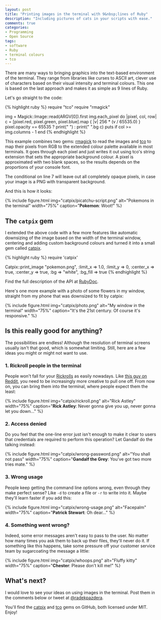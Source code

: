 ```yaml
---
layout: post
title: "Printing images in the terminal with 9&nbsp;lines of Ruby"
description: "Including pictures of cats in your scripts with ease."
comments: true
categories:
- Programming
- Open Source
tags:
- software
- Ruby
- terminal colours
- tco
---
```


There are many ways to bringing graphics into the text-based environment
of the terminal. They range from libraries like curses to ASCII art, clever use
of characters based on their visual intensity and terminal colours. This one
is based on the last approach and makes it as simple as 9 lines of Ruby.

Let's go straight to the code:

{% highlight ruby %}
require "tco"
require "rmagick"

img = Magick::Image::read(ARGV[0]).first
img.each_pixel do |pixel, col, row|
  c = [pixel.red, pixel.green, pixel.blue].map { |v| 256 * (v / 65535.0) }
  pixel.opacity == 65535 ? print("  ") : print("  ".bg c)
  puts if col >= img.columns - 1
end
{% endhighlight %}

This example combines two gems: [rmagick](https://rmagick.github.io/) to read
the images and [tco](https://github.com/pazdera/tco) to map their pixels from
RGB to the extended colour palette available in most terminals. It goes through
each pixel and just writes it out using tco's string extension that sets the
appropriate background colour. A pixel is approximated with two blank spaces,
so the results depends on the proportions of your console font.

The conditional on line 7 will leave out all completely opaque pixels,
in case your image is a PNG with transparent background.

And this is how it looks:

{% include figure.html img="catpix/picatchu-script.png" alt="Pokemons in the terminal" width="75%" caption="<strong>Pokemon</strong>: Woot!" %}

## The `catpix` gem

I extended the above code with a few more features like automatic downsizing of
the image based on the width of the terminal window, centering and adding custom
background colours and turned it into a small gem called
[catpix](https://github.com/pazdera/catpix).

{% highlight ruby %}
require 'catpix'

Catpix::print_image "pokemon.png",
  :limit_x => 1.0,
  :limit_y => 0,
  :center_x => true,
  :center_y => true,
  :bg => "white",
  :bg_fill => true
{% endhighlight %}

Find the full description of the API at
[RubyDoc](http://www.rubydoc.info/github/pazdera/catpix/master/Catpix.print_image).

Here's one more example with a photo of some flowers in my window, straight from
my phone that was downsized to fit by catpix:

{% include figure.html img="catpix/photo.png" alt="My window in the terminal" width="75%" caption="It's the 21st century. Of course it's responsive." %}

## Is this really good for anything?

The possibilities are endless! Although the resolution of terminal screens
usually isn't that good, which is somewhat limiting. Still, here
are a few ideas you might or might not want to use.

### 1. Rickroll people in the terminal

People won't fall for your
[Rickrolls](https://en.wikipedia.org/wiki/Rickrolling) as easily nowadays. Like
[this guy on
Reddit](http://www.reddit.com/r/videos/comments/2dnbbz/a_sad_day_indeed_the_original_rick_roll_video_has/),
you need to be increasingly more creative to pull one off. From now on, you can
bring them into the terminal, where people expect them the least:

{% include figure.html img="catpix/rickroll.png" alt="Rick Astley" width="75%" caption="<b>Rick Astley</b>: Never gonna give you up, never gonna let you down..." %}

### 2. Access denied

Do you feel that the one-line error just isn't enough to make it clear to users
that credentials are required to perform this operation? Let Gandalf do the
talking instead:

{% include figure.html img="catpix/wrong-password.png" alt="You shall not pass" width="75%" caption="<b>Gandalf the Grey</b>: You've got two more tries mate." %}

### 3. Wrong usage

People keep getting the command line options wrong, even through they make
perfect sense? Like `-d` to create a file or `-r` to write into it. Maybe
they'll learn faster if you add this:

{% include figure.html img="catpix/wrong-usage.png" alt="Facepalm" width="75%" caption="<b>Patrick Stewart</b>: Oh dear..." %}

### 4. Something went wrong?

Indeed, some error messages aren't easy to pass to the user. No matter how many
times you ask them to back up their files, they'll never do it. If something
like this happens, take some pressure off your customer service team by
sugarcoating the message a little:

{% include figure.html img="catpix/whoops.png" alt="Fluffy kitty" width="75%" caption="<b>Chester</b>: Please don't kill me!" %}

## What's next?

I would love to see your ideas on using images in the terminal. Post them in
the comments below or tweet at
[@radekpazdera](https://twitter.com/radekpazdera).

You'll find the [catpix](https://github.com/pazdera/catpix) and
[tco](https://github.com/pazdera/tco) gems on GitHub, both licensed under MIT.
Enjoy!
